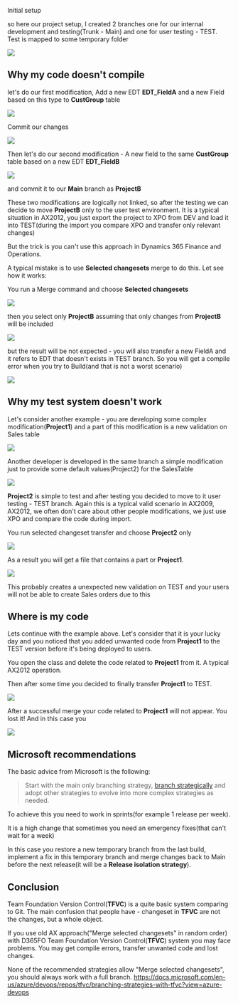 



Initial setup

so here our project setup, I created 2 branches one for our internal development and testing(Trunk - Main) and one for user testing - TEST. Test is mapped to some temporary folder 

![](InitialTFSSetup.png)



## Why my code doesn't compile

let's do our first modification, Add a new EDT **EDT_FieldA** and a new Field based on this type to **CustGroup** table

![](ModA.png)

Commit our changes

![](CommitA.png)

Then let's do our second modification - A new field to the same **CustGroup** table based on a new EDT **EDT_FieldB**

![](ModB.png)

and commit it to our **Main** branch as **ProjectB**

These two modifications are logically not linked, so after the testing we can decide to move **ProjectB** only to the user test environment. It is a typical situation in AX2012, you just export the project to XPO from DEV and load it into TEST(during the import you compare XPO and transfer only relevant changes)

But the trick is you can't use this approach in Dynamics 365 Finance and Operations. 

A typical mistake is to use **Selected changesets** merge to do this. Let see how it works:

You run a Merge command and choose **Selected changesets** 

![](SelectedChangeSet.png) 

then you select only **ProjectB** assuming that only changes from **ProjectB** will be included

![](SelectChangeSet.png)

but the result will be not expected - you will also transfer a new FieldA and it refers to EDT that doesn't exists in TEST branch. So you will get a compile error when you try to Build(and that is not a worst scenario)  

![](MergeResults.png)

## Why my test system doesn't work

Let's consider another example - you are developing some complex modification(**Project1**) and a part of this modification is a new validation on Sales table

![](Project1.png)

Another developer is developed in the same branch a simple modification just to provide some default values(Project2) for the SalesTable

![](Project2.png)

**Project2** is simple to test and after testing you decided to move to it user testing - TEST branch. Again this is a typical valid scenario in AX2009, AX2012, we often don't care about other people modifications, we just use XPO and compare the code during import.

You run selected changeset transfer and choose **Project2** only 

![](MergeSelected2.png)

As a result you will get a file that contains a part or **Project1**. 

![](Merge2.png)

This probably creates a unexpected new validation on TEST and your users will not be able to create Sales orders due to this

## Where is my code

Lets continue with the example above. Let's consider that it is your lucky day and you noticed that you added unwanted code from **Project1** to the TEST version before it's being deployed to users.

You open the class and delete the code related to **Project1** from it. A typical AX2012 operation. 

Then after some time you decided to finally transfer **Project1** to TEST. 

![](MergeSelected3.png)

After a successful merge your code related to **Project1** will not appear. You lost it! And in this case you 

![](MergeResults3.png)

## Microsoft recommendations 

The basic advice from Microsoft is the following:

> Start with the main only branching strategy, [branch strategically](https://docs.microsoft.com/en-us/azure/devops/repos/tfvc/branch-strategically?view=azure-devops) and adopt other strategies to evolve into more complex strategies as needed.

To achieve this you need to work in sprints(for example 1 release per week). 

It is a high change that sometimes you need an emergency fixes(that can't wait for a week) 

In this case you restore a new temporary branch from the last build, implement a fix in this temporary branch and merge changes back to Main before the next release(it will be a **Release isolation strategy**). 

## Conclusion 

Team Foundation Version Control(**TFVC**) is a quite basic system comparing to Git. The main confusion that people have - changeset in **TFVC** are not the changes, but a whole object.

If you use old AX approach("Merge selected changesets" in random order) with D365FO Team Foundation Version Control(**TFVC**) system you may face problems. You may get compile errors, transfer unwanted code and lost changes. 

None of the recommended strategies allow "Merge selected changesets", you should always work with a full branch.  https://docs.microsoft.com/en-us/azure/devops/repos/tfvc/branching-strategies-with-tfvc?view=azure-devops



